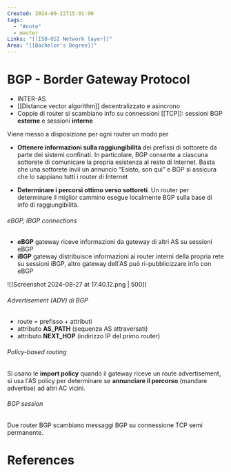 ```yaml
---
Created: 2024-09-22T15:01:00
tags:
  - "#note"
  - master
Links: "[[ISO-OSI Network layer]]"
Area: "[[Bachelor's Degree]]"
---
```

# BGP - Border Gateway Protocol

- INTER-AS
- [[Distance vector algorithm]] decentralizzato e asincrono
- Coppie di router si scambiano info su connessioni [[TCP]]: sessioni BGP **esterne** e sessioni **interne**

Viene messo a disposizione per ogni router un modo per
- **Ottenere informazioni sulla raggiungibilità** dei prefissi di sottorete da parte dei sistemi confinati. In particolare, BGP consente a ciascuna sottorete di comunicare la propria esistenza al resto di Internet. Basta che una sottorete invii un annuncio “Esisto, son qui” e BGP si assicura che lo sappiano tutti i router di Internet

- **Determinare i percorsi ottimo verso sottoreti**. Un router per determinare il miglior cammino esegue localmente BGP sulla base di info di raggiungibilità.

###### eBGP, IBGP connections
- **eBGP** gateway riceve informazioni da gateway di altri AS su sessioni eBGP
- **iBGP** gateway distribuisce informazioni ai router interni della propria rete su sessioni iBGP, altro gateway dell'AS può ri-pubblicizzare info con eBGP

![[Screenshot 2024-08-27 at 17.40.12.png | 500]]
###### Advertisement (ADV) di BGP
- route = prefisso + attributi
- attributo **AS_PATH** (sequenza AS attraversati)
- attributo **NEXT_HOP** (indirizzo IP del primo router)

###### Policy-based routing
Si usano le **import policy** quando il gateway riceve un route advertisement, si usa l'AS policy per determinare se **annunciare il percorso** (mandare advertise) ad altri AC vicini.

###### BGP session
Due router BGP scambiano messaggi BGP su connessione TCP semi permanente.

# References
